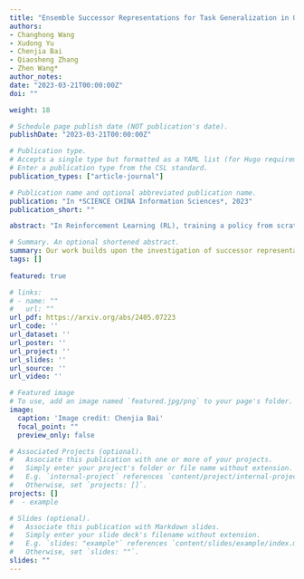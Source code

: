 ```yaml
---
title: "Ensemble Successor Representations for Task Generalization in Offline-to-Online Reinforcement Learning."
authors:
- Changhong Wang
- Xudong Yu
- Chenjia Bai
- Qiaosheng Zhang
- Zhen Wang*
author_notes:
date: "2023-03-21T00:00:00Z"
doi: ""

weight: 18

# Schedule page publish date (NOT publication's date).
publishDate: "2023-03-21T00:00:00Z"

# Publication type.
# Accepts a single type but formatted as a YAML list (for Hugo requirements).
# Enter a publication type from the CSL standard.
publication_types: ["article-journal"]

# Publication name and optional abbreviated publication name.
publication: "In *SCIENCE CHINA Information Sciences*, 2023"
publication_short: ""

abstract: "In Reinforcement Learning (RL), training a policy from scratch with online experiences can be inefficient because of the difficulties in exploration. Recently, offline RL provides a promising solution by giving an initialized offline policy, which can be refined through online interactions. However, existing approaches primarily perform offline and online learning in the same task, without considering the task generalization problem in offline-to-online adaptation. In real-world applications, it is common that we only have an offline dataset from a specific task while aiming for fast online-adaptation for several tasks. To address this problem, our work builds upon the investigation of successor representations for task generalization in online RL and extends the framework to incorporate offline-to-online learning. We demonstrate that the conventional paradigm using successor features cannot effectively utilize offline data and improve the performance for the new task by online fine-tuning. To mitigate this, we introduce a novel methodology that leverages offline data to acquire an ensemble of successor representations and subsequently constructs ensemble Q functions. This approach enables robust representation learning from datasets with different coverage and facilitates fast adaption of Q functions towards new tasks during the online fine-tuning phase. Extensive empirical evaluations provide compelling evidence showcasing the superior performance of our method in generalizing to diverse or even unseen tasks."

# Summary. An optional shortened abstract.
summary: Our work builds upon the investigation of successor representations for task generalization in online RL and extends the framework to incorporate offline-to-online learning.  
tags: []
  
featured: true

# links:
# - name: ""
#   url: ""
url_pdf: https://arxiv.org/abs/2405.07223
url_code: ''
url_dataset: ''
url_poster: ''
url_project: ''
url_slides: ''
url_source: ''
url_video: ''

# Featured image
# To use, add an image named `featured.jpg/png` to your page's folder. 
image:
  caption: 'Image credit: Chenjia Bai'
  focal_point: ""
  preview_only: false

# Associated Projects (optional).
#   Associate this publication with one or more of your projects.
#   Simply enter your project's folder or file name without extension.
#   E.g. `internal-project` references `content/project/internal-project/index.md`.
#   Otherwise, set `projects: []`.
projects: []
#  - example

# Slides (optional).
#   Associate this publication with Markdown slides.
#   Simply enter your slide deck's filename without extension.
#   E.g. `slides: "example"` references `content/slides/example/index.md`.
#   Otherwise, set `slides: ""`.
slides: ""
---
```

